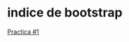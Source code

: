 # indice de bootstrap
<a href="https://github.com/AfedoCF18.github.io/bootstrap-3.3.7-dist/PracticaBootstrap1.html">Practica #1</a>
